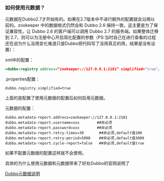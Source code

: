 ### 如何使用元数据？

元数据在Dubbo2.7才开始有的。如果在2.7版本中不进行额外的配置就会沿用以前的。zookeeper 中的数据格式仍然会和 Dubbo 2.6 保持一致，这主要是为了保证兼容性，让 Dubbo 2.6 的客户端可以调用 Dubbo 2.7 的服务端。如果整体迁移到 2.7，则可以为注册中心开启简化配置的参数（PS:当时自己在进行查看的过程还在说为什么没用变化难道只是Dubbo把代码写了没用真正的用，结果是没有设置）：

xml中的配置：

```xml
<dubbo:registry address=“zookeeper://127.0.0.1:2181” simplified="true"/>
```

.properties配置：

```properties
dubbo.registry.simplified=true
```

上面的是配置了使用元数据的配置后如何启用元数据。

元数据的配置：

```properties
dubbo.metadata-report.address=zookeeper://127.0.0.1:2181
dubbo.metadata-report.username=xxx        ##非必须
dubbo.metadata-report.password=xxx        ##非必须
dubbo.metadata-report.retry-times=30       ##非必须,default值100
dubbo.metadata-report.retry-period=5000    ##非必须,default值3000
dubbo.metadata-report.cycle-report=false   ##非必须,default值true
```

如果不配置元数据的配置这样就不会使用。

具体的为什么使用元数据和元数据带来了好处Dubbo的官网说明了

[Dubbo元数据说明](https://dubbo.apache.org/zh-cn/docs/user/references/metadata/introduction.html)

